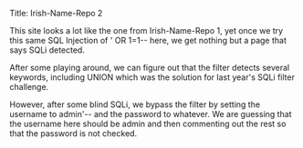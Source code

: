Title: Irish-Name-Repo 2

This site looks a lot like the one from Irish-Name-Repo 1, yet once we try this same SQL Injection of ' OR 1=1-- here, we get nothing but a page that says SQLi detected.

After some playing around, we can figure out that the filter detects several keywords, including UNION which was the solution for last year's SQLi filter challenge.

However, after some blind SQLi, we bypass the filter by setting the username to admin'-- and the password to whatever. We are guessing that the username here should be admin and then commenting out the rest so that the password is not checked.
